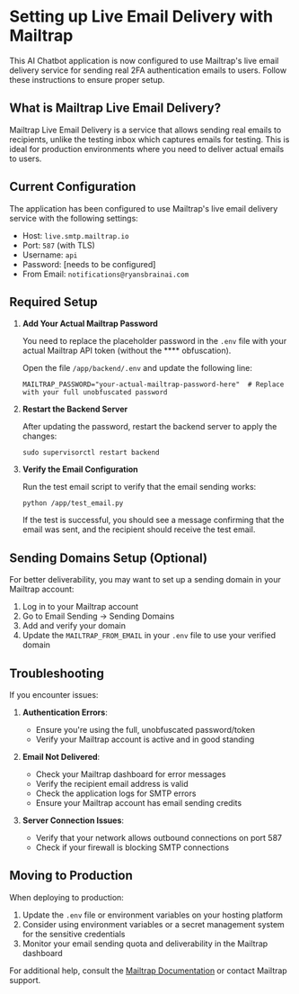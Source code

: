 # Setting up Live Email Delivery with Mailtrap

This AI Chatbot application is now configured to use Mailtrap's live email delivery service for sending real 2FA authentication emails to users. Follow these instructions to ensure proper setup.

## What is Mailtrap Live Email Delivery?

Mailtrap Live Email Delivery is a service that allows sending real emails to recipients, unlike the testing inbox which captures emails for testing. This is ideal for production environments where you need to deliver actual emails to users.

## Current Configuration

The application has been configured to use Mailtrap's live email delivery service with the following settings:

- Host: `live.smtp.mailtrap.io`
- Port: `587` (with TLS)
- Username: `api`
- Password: [needs to be configured]
- From Email: `notifications@ryansbrainai.com`

## Required Setup

1. **Add Your Actual Mailtrap Password**

   You need to replace the placeholder password in the `.env` file with your actual Mailtrap API token (without the **** obfuscation).

   Open the file `/app/backend/.env` and update the following line:
   ```
   MAILTRAP_PASSWORD="your-actual-mailtrap-password-here"  # Replace with your full unobfuscated password
   ```

2. **Restart the Backend Server**

   After updating the password, restart the backend server to apply the changes:
   ```
   sudo supervisorctl restart backend
   ```

3. **Verify the Email Configuration**

   Run the test email script to verify that the email sending works:
   ```
   python /app/test_email.py
   ```

   If the test is successful, you should see a message confirming that the email was sent, and the recipient should receive the test email.

## Sending Domains Setup (Optional)

For better deliverability, you may want to set up a sending domain in your Mailtrap account:

1. Log in to your Mailtrap account
2. Go to Email Sending → Sending Domains
3. Add and verify your domain
4. Update the `MAILTRAP_FROM_EMAIL` in your `.env` file to use your verified domain

## Troubleshooting

If you encounter issues:

1. **Authentication Errors**:
   - Ensure you're using the full, unobfuscated password/token
   - Verify your Mailtrap account is active and in good standing

2. **Email Not Delivered**:
   - Check your Mailtrap dashboard for error messages
   - Verify the recipient email address is valid
   - Check the application logs for SMTP errors
   - Ensure your Mailtrap account has email sending credits

3. **Server Connection Issues**:
   - Verify that your network allows outbound connections on port 587
   - Check if your firewall is blocking SMTP connections

## Moving to Production

When deploying to production:

1. Update the `.env` file or environment variables on your hosting platform
2. Consider using environment variables or a secret management system for the sensitive credentials
3. Monitor your email sending quota and deliverability in the Mailtrap dashboard

For additional help, consult the [Mailtrap Documentation](https://mailtrap.io/blog/category/email-sending/) or contact Mailtrap support.
